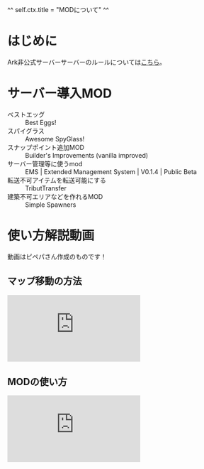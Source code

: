 ^^ self.ctx.title = "MODについて" ^^

# はじめに
Ark非公式サーバーサーバーのルールについては[こちら](/rule/dedicated_pc.html)。

# サーバー導入MOD
<dl>
    <dt>ベストエッグ</dt>
    <dd>Best Eggs!</dd>
    <dt>スパイグラス</dt>
    <dd>Awesome SpyGlass!</dd>
    <dt>スナップポイント追加MOD</dt>
    <dd>Builder's Improvements (vanilla improved)</dd>
    <dt>サーバー管理等に使うmod</dt>
    <dd>EMS | Extended Management System | V0.1.4 | Public Beta</dd>
    <dt>転送不可アイテムを転送可能にする</dt>
    <dd>TributTransfer</dd>
    <dt>建築不可エリアなどを作れるMOD</dt>
    <dd>Simple Spawners</dd>
</dl>

# 使い方解説動画
動画はピペパさん作成のものです！

## マップ移動の方法
<iframe class="video" src="https://www.youtube.com/embed/l9BmAO-0jy8" title="YouTube video player" frameborder="0" allow="accelerometer; autoplay; clipboard-write; encrypted-media; gyroscope; picture-in-picture" allowfullscreen=""></iframe>

## MODの使い方
<iframe class="video" src="https://www.youtube.com/embed/RYAfWQGR95M" title="YouTube video player" frameborder="0" allow="accelerometer; autoplay; clipboard-write; encrypted-media; gyroscope; picture-in-picture" allowfullscreen=""></iframe>